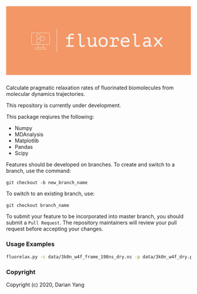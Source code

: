 ![fluorelax](docs/logo_crop.jpeg "fluorelax")
=================================
Calculate pragmatic relaxation rates of fluorinated biomolecules from molecular dynamics trajectories.

This repository is currently under development.

This package reqiures the following:
- Numpy
- MDAnalysis
- Matplotlib
- Pandas
- Scipy

Features should be developed on branches. To create and switch to a branch, use the command:

`git checkout -b new_branch_name`

To switch to an existing branch, use:

`git checkout branch_name`

To submit your feature to be incorporated into master branch, you should submit a `Pull Request`. The repository maintainers will review your pull request before accepting your changes.


### Usage Examples
``` Bash
fluorelax.py -c data/3k0n_w4f_frame_198ns_dry.nc -p data/3k0n_w4f_dry.prmtop --sys w4f
```


### Copyright

Copyright (c) 2020, Darian Yang
